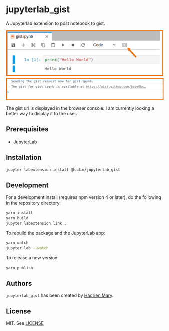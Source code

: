 # jupyterlab_gist

A Jupyterlab extension to post notebook to gist.

![](./screenshot.png)

The gist url is displayed in the browser console. I am currently looking a better way to display it to the user.

## Prerequisites

* JupyterLab

## Installation

```bash
jupyter labextension install @hadim/jupyterlab_gist
```

## Development

For a development install (requires npm version 4 or later), do the following in the repository directory:

```bash
yarn install
yarn build
jupyter labextension link .
```

To rebuild the package and the JupyterLab app:

```bash
yarn watch
jupyter lab --watch
```

To release a new version:

```bash
yarn publish
```

## Authors

`jupyterlab_gist` has been created by [Hadrien Mary](mailto:hadrien.mary@gmail.com).

## License

MIT. See [LICENSE](LICENSE)